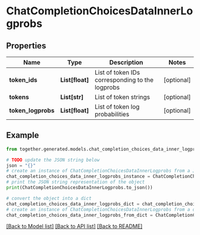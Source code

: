 # ChatCompletionChoicesDataInnerLogprobs


## Properties

Name | Type | Description | Notes
------------ | ------------- | ------------- | -------------
**token_ids** | **List[float]** | List of token IDs corresponding to the logprobs | [optional]
**tokens** | **List[str]** | List of token strings | [optional]
**token_logprobs** | **List[float]** | List of token log probabilities | [optional]

## Example

```python
from together.generated.models.chat_completion_choices_data_inner_logprobs import ChatCompletionChoicesDataInnerLogprobs

# TODO update the JSON string below
json = "{}"
# create an instance of ChatCompletionChoicesDataInnerLogprobs from a JSON string
chat_completion_choices_data_inner_logprobs_instance = ChatCompletionChoicesDataInnerLogprobs.from_json(json)
# print the JSON string representation of the object
print(ChatCompletionChoicesDataInnerLogprobs.to_json())

# convert the object into a dict
chat_completion_choices_data_inner_logprobs_dict = chat_completion_choices_data_inner_logprobs_instance.to_dict()
# create an instance of ChatCompletionChoicesDataInnerLogprobs from a dict
chat_completion_choices_data_inner_logprobs_from_dict = ChatCompletionChoicesDataInnerLogprobs.from_dict(chat_completion_choices_data_inner_logprobs_dict)
```
[[Back to Model list]](../README.md#documentation-for-models) [[Back to API list]](../README.md#documentation-for-api-endpoints) [[Back to README]](../README.md)
